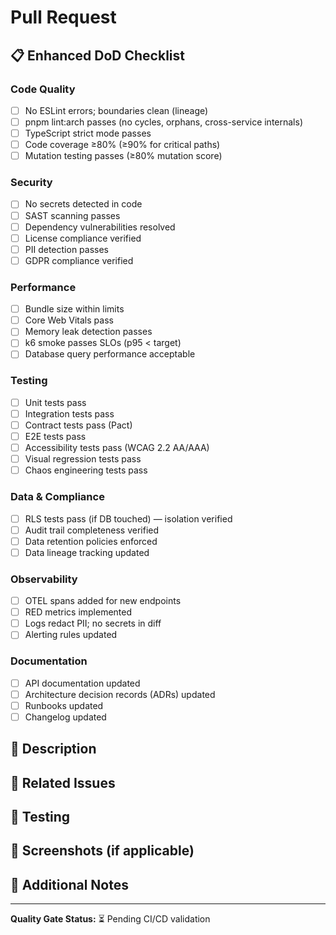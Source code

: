# Pull Request

## 📋 Enhanced DoD Checklist

### Code Quality
- [ ] No ESLint errors; boundaries clean (lineage)
- [ ] pnpm lint:arch passes (no cycles, orphans, cross-service internals)
- [ ] TypeScript strict mode passes
- [ ] Code coverage ≥80% (≥90% for critical paths)
- [ ] Mutation testing passes (≥80% mutation score)

### Security
- [ ] No secrets detected in code
- [ ] SAST scanning passes
- [ ] Dependency vulnerabilities resolved
- [ ] License compliance verified
- [ ] PII detection passes
- [ ] GDPR compliance verified

### Performance
- [ ] Bundle size within limits
- [ ] Core Web Vitals pass
- [ ] Memory leak detection passes
- [ ] k6 smoke passes SLOs (p95 < target)
- [ ] Database query performance acceptable

### Testing
- [ ] Unit tests pass
- [ ] Integration tests pass
- [ ] Contract tests pass (Pact)
- [ ] E2E tests pass
- [ ] Accessibility tests pass (WCAG 2.2 AA/AAA)
- [ ] Visual regression tests pass
- [ ] Chaos engineering tests pass

### Data & Compliance
- [ ] RLS tests pass (if DB touched) — isolation verified
- [ ] Audit trail completeness verified
- [ ] Data retention policies enforced
- [ ] Data lineage tracking updated

### Observability
- [ ] OTEL spans added for new endpoints
- [ ] RED metrics implemented
- [ ] Logs redact PII; no secrets in diff
- [ ] Alerting rules updated

### Documentation
- [ ] API documentation updated
- [ ] Architecture decision records (ADRs) updated
- [ ] Runbooks updated
- [ ] Changelog updated

## 🎯 Description

<!-- Provide a clear description of what this PR accomplishes -->

## 🔗 Related Issues

<!-- Link to related issues using "Fixes #123" or "Closes #123" -->

## 🧪 Testing

<!-- Describe how you tested this change -->

## 📸 Screenshots (if applicable)

<!-- Add screenshots for UI changes -->

## 📝 Additional Notes

<!-- Any additional information that reviewers should know -->

---

**Quality Gate Status:** ⏳ Pending CI/CD validation

